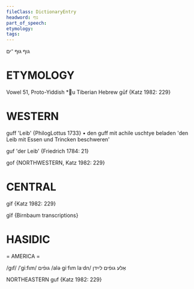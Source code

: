 ```yaml
---
fileClass: DictionaryEntry
headword: גוף
part_of_speech: 
etymology: 
tags: 
---
```

גוף
גּוּף
־ים

ETYMOLOGY
===========
Vowel 51, Proto-Yiddish *u
Tiberian Hebrew gūf
{Katz 1982: 229}

WESTERN
========

guff 'Leib' {PhilogLottus 1733}
	•	den guff mit achile uschtye beladen 'den Leib mit Essen und Trincken beschweren'

guf 'der Leib' {Friedrich 1784: 21}

gof {NORTHWESTERN, Katz 1982: 229}

CENTRAL
========

gif {Katz 1982: 229}

gïf {Birnbaum transcriptions}

HASIDIC
=======
= AMERICA = 

/gɩf/
/ˈgiːfɩm/ גופֿים
/alə giˑfɩm laˑdn/ אַלע גופֿים לײַדן

NORTHEASTERN
guf {Katz 1982: 229}
